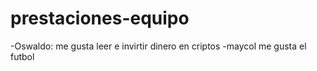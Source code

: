 # prestaciones-equipo

-Oswaldo: me gusta leer e invirtir dinero en criptos
	-maycol me gusta el futbol 
